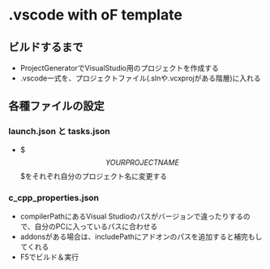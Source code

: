 # .vscode with oF template

## ビルドするまで

- ProjectGeneratorでVisualStudio用のプロジェクトを作成する
- .vscode一式を、プロジェクトファイル(.slnや.vcxprojがある階層)に入れる

## 各種ファイルの設定

### launch.json と tasks.json

- $$$YOURPROJECTNAME$$$をそれぞれ自分のプロジェクト名に変更する

### c_cpp_properties.json

- compilerPathにあるVisual Studioのパスがバージョンで違ったりするので、自分のPCに入っているパスに合わせる
- addonsがある場合は、includePathにアドオンのパスを追加すると補完もしてくれる
- F5でビルド＆実行